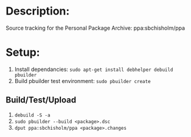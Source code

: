 Description:
============

Source tracking for the Personal Package Archive: ppa:sbchisholm/ppa

Setup:
======

1. Install dependancies: `sudo apt-get install debhelper debuild pbuilder`
2. Build pbuilder test environment: `sudo pbuilder create`

Build/Test/Upload
-----------------

1. `debuild -S -a`
3. `sudo pbuilder --build <package>.dsc`
4. `dput ppa:sbchisholm/ppa <package>.changes`



